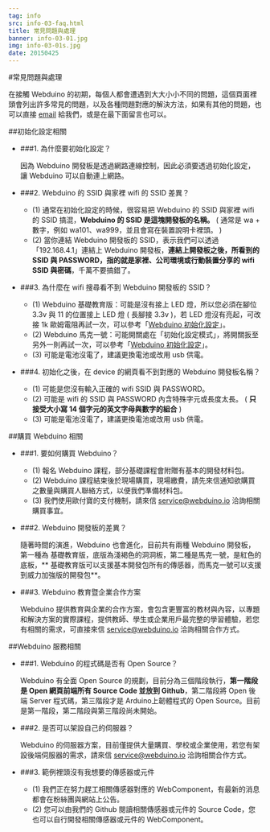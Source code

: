 ```yaml
---
tag: info
src: info-03-faq.html
title: 常見問題與處理
banner: info-03-01.jpg
img: info-03-01s.jpg
date: 20150425
---
```


<!-- @@master  = ../../_layout.html-->

<!-- @@block  =  meta-->

<title>常見問題與處理 :::: Webduino = Web × Arduino</title>

<meta name="description" content="在接觸 Webduino 的初期，每個人都會遭遇到大大小小不同的問題，這個頁面裡頭會列出許多常見的問題，以及各種問題對應的解決方法，如果有其他的問題，也可以直接 email 給我們。">

<meta itemprop="description" content="在接觸 Webduino 的初期，每個人都會遭遇到大大小小不同的問題，這個頁面裡頭會列出許多常見的問題，以及各種問題對應的解決方法，如果有其他的問題，也可以直接 email 給我們。">

<meta property="og:description" content="在接觸 Webduino 的初期，每個人都會遭遇到大大小小不同的問題，這個頁面裡頭會列出許多常見的問題，以及各種問題對應的解決方法，如果有其他的問題，也可以直接 email 給我們。">

<meta property="og:title" content="Webduino 常見問題與處理" >

<meta property="og:url" content="https://webduino.io/tutorials/info-03-faq.html">

<meta property="og:image" content="https://webduino.io/img/tutorials/info-03-01s.jpg">

<meta itemprop="image" content="https://webduino.io/img/tutorials/info-03-01s.jpg">

<include src="../_include-tutorials.html"></include>

<!-- @@close-->

<!-- @@block  =  preAndNext-->

<include src="../_include-tutorials-content.html"></include>

<!-- @@close-->



<!-- @@block  =  tutorials-->

#常見問題與處理

在接觸 Webduino 的初期，每個人都會遭遇到大大小小不同的問題，這個頁面裡頭會列出許多常見的問題，以及各種問題對應的解決方法，如果有其他的問題，也可以直接 [email](mailto:service@webduino.io) 給我們，或是在最下面留言也可以。

##初始化設定相關

- ###1. 為什麼要初始化設定？

	因為 Webduino 開發板是透過網路連線控制，因此必須要透過初始化設定，讓 Webduino 可以自動連上網路。

- ###2. Webduino 的 SSID 與家裡 wifi 的 SSID 差異？

	- (1) 通常在初始化設定的時候，很容易把 Webduino 的 SSID 與家裡 wifi 的 SSID 搞混，**Webduino 的 SSID 是這塊開發板的名稱。** ( 通常是 wa + 數字，例如 wa101、wa999，並且會寫在裝置說明卡裡頭。 )
	- (2) 當你連結 Webduino 開發板的 SSID，表示我們可以透過「192.168.4.1」連結上 Webduino 開發板，**連結上開發板之後，所看到的 SSID 與 PASSWORD，指的就是家裡、公司環境或行動裝置分享的 wifi SSID 與密碼**，千萬不要搞錯了。

- ###3. 為什麼在 wifi 搜尋看不到 Webduino 開發板的 SSID？

	- (1) Webduino  基礎教育版：可能是沒有接上 LED 燈，所以您必須在腳位 3.3v 與 11 的位置接上 LED 燈 ( 長腳接 3.3v )，若 LED 燈沒有亮起，可改接 1k 歐姆電阻再試一次，可以參考「[Webduino 初始化設定](info-02-setup.html)」。
	- (2) Webduino 馬克一號：可能開關處在「初始化設定模式」，將開關扳至另外一則再試一次，可以參考「[Webduino 初始化設定](info-02-setup.html)」。
	- (3) 可能是電池沒電了，建議更換電池或改用 usb 供電。

- ###4. 初始化之後，在 device 的網頁看不到對應的 Webduino 開發板名稱？

	- (1) 可能是您沒有輸入正確的 wifi SSID 與 PASSWORD。
	- (2) 可能是 wifi 的 SSID 與 PASSWORD 內含特殊字元或長度太長。 ( **只接受大小寫 14 個字元的英文字母與數字的組合** )
	- (3) 可能是電池沒電了，建議更換電池或改用 usb 供電。


##購買 Webduino 相關

- ###1. 要如何購買 Webduino？

	- (1) 報名 Webduino 課程，部分基礎課程會附贈有基本的開發材料包。
	- (2) Webduino 課程結束後於現場購買，現場繳費，請先來信通知欲購買之數量與購買人聯絡方式，以便我們準備材料包。
	- (3) 我們使用歐付寶的支付機制，請來信 [service@webduino.io](mailto:service@webduino.io) 洽詢相關購買事宜。

- ###2. Webduino 開發板的差異？

	隨著時間的演進，Webduino 也會進化，目前共有兩種 Webduino 開發板，第一種為 基礎教育版，底版為淺褐色的洞洞板，第二種是馬克一號，是紅色的底板，** 基礎教育版可以支援基本開發包所有的傳感器，而馬克一號可以支援到威力加強版的開發包**。

- ###3. Webduino 教育暨企業合作方案

	Webduino 提供教育與企業的合作方案，會包含更豐富的教材與內容，以專題和解決方案的實際課程，提供教師、學生或企業用戶最完整的學習體驗，若您有相關的需求，可直接來信 [service@webduino.io](mailto:service@webduino.io) 洽詢相關合作方式。

##Webduino 服務相關

- ###1. Webduino 的程式碼是否有 Open Source？

	Webduino 有全面 Open Source 的規劃，目前分為三個階段執行，**第一階段是 Open 網頁前端所有 Source Code 並放到 Github**，第二階段將 Open 後端 Server 程式碼，第三階段才是 Arduino上韌體程式的 Open Source。目前是第一階段，第二階段與第三階段尚未開始。

- ###2. 是否可以架設自己的伺服器？

	Webduino 的伺服器方案，目前僅提供大量購買、學校或企業使用，若您有架設後端伺服器的需求，請來信 [service@webduino.io](mailto:service@webduino.io) 洽詢相關合作方式。

- ###3. 範例裡頭沒有我想要的傳感器或元件

	- (1) 我們正在努力趕工相關傳感器對應的 WebComponent，有最新的消息都會在粉絲團與網站上公告。
	- (2) 您可以由我們的 Github 閱讀相關傳感器或元件的 Source Code，您也可以自行開發相關傳感器或元件的 WebComponent。



<!-- @@close-->